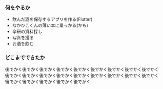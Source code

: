 ### 何をやるか

- 飲んだ酒を保存するアプリを作る(Flutter)
- なかひこくんの薄い本に乗っかる(かも)
- 卒研の資料探し
- 写真を撮る
- お酒を飲む

### どこまでできたか
後でかく後でかく後でかく後でかく後でかく後でかく後でかく後でかく後でかく後でかく後でかく後でかく後でかく後でかく後でかく後でかく後でかく後でかく後でかく後でかく後でかく後でかく後でかく
